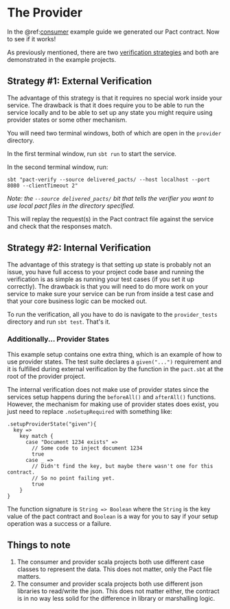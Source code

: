 # The Provider
In the @ref:[consumer](consumer.md) example guide we generated our Pact contract. Now to see if it works!

As previously mentioned, there are two [verification strategies](../articles/verification-strategies.md) and both are demonstrated in the example projects.

## Strategy #1: External Verification

The advantage of this strategy is that it requires no special work inside your service. The drawback is that it does require you to be able to run the service locally and to be able to set up any state you might require using provider states or some other mechanism.

You will need two terminal windows, both of which are open in the `provider` directory.

In the first terminal window, run `sbt run` to start the service.

In the second terminal window, run:
```
sbt "pact-verify --source delivered_pacts/ --host localhost --port 8080 --clientTimeout 2"
```
*Note: the `--source delivered_pacts/` bit that tells the verifier you want to use local pact files in the directory specified.*

This will replay the request(s) in the Pact contract file against the service and check that the responses match.

## Strategy #2: Internal Verification

The advantage of this strategy is that setting up state is probably not an issue, you have full access to your project code base and running the verification is as simple as running your test cases (if you set it up correctly). The drawback is that you will need to do more work on your service to make sure your service can be run from inside a test case and that your core business logic can be mocked out.

To run the verification, all you have to do is navigate to the `provider_tests` directory and run `sbt test`. That's it.

### Additionally... Provider States
This example setup contains one extra thing, which is an example of how to use provider states. The test suite declares a `given("...")` requirement and it is fulfilled during external verification by the function in the `pact.sbt` at the root of the provider project.

The internal verification does not make use of provider states since the services setup happens during the `beforeAll()` and `afterAll()` functions. However, the mechanism for making use of provider states does exist, you just need to replace `.noSetupRequired` with something like:

```
.setupProviderState("given"){
  key =>
    key match {
      case "Document 1234 exists" =>
        // Some code to inject document 1234
        true
      case _ =>
        // Didn't find the key, but maybe there wasn't one for this contract.
        // So no point failing yet.
        true
    }
}
```

The function signature is `String => Boolean` where the `String` is the key value of the pact contract and `Boolean` is a way for you to say if your setup operation was a success or a failure.

## Things to note
1. The consumer and provider scala projects both use different case classes to represent the data. This does not matter, only the Pact file matters.
1. The consumer and provider scala projects both use different json libraries to read/write the json. This does not matter either, the contract is in no way less solid for the difference in library or marshalling logic.
